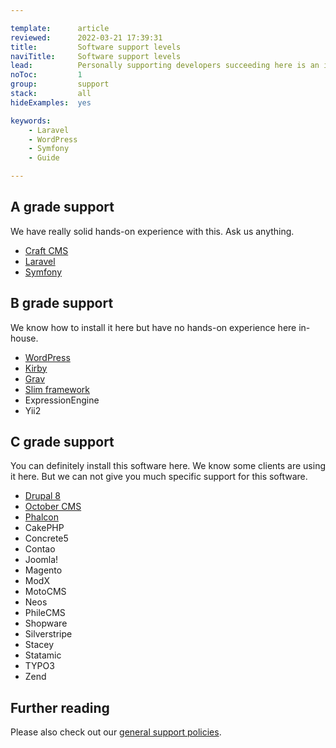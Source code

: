```yaml
---

template:      article
reviewed:      2022-03-21 17:39:31
title:         Software support levels
naviTitle:     Software support levels
lead:          Personally supporting developers succeeding here is an important part of our work. To get support, use the chat bubble in the bottom right corner. We can help you with all general hosting questions as well as wth general PHP questions. Additionally we are good wth certain frameworks and CMS. We have categorized our knowledge in levels.
noToc:         1
group:         support
stack:         all
hideExamples:  yes

keywords:
    - Laravel
    - WordPress
    - Symfony
    - Guide

---
```



## A grade support

We have really solid hands-on experience with this. Ask us anything.

* [Craft CMS](/craft-start)
* [Laravel](/install-laravel-6)
* [Symfony](/install-symfony-6)


## B grade support

We know how to install it here but have no hands-on experience here in-house. 

* [WordPress](/install-wordpress-5-uni)
* [Kirby](/install-kirby-3)
* [Grav](/install-grav-1)
* [Slim framework](/install-slim-4)
* ExpressionEngine
* Yii2


## C grade support

You can definitely install this software here. We know some clients are using it here. But we can not give you much specific support for this software.

* [Drupal 8](/install-drupal-8-uni)
* [October CMS](/install-october-cms-uni)
* [Phalcon](/install-phalcon-3-uni)
* CakePHP
* Concrete5
* Contao
* Joomla!
* Magento
* ModX
* MotoCMS
* Neos
* PhileCMS
* Shopware
* Silverstripe
* Stacey
* Statamic
* TYPO3
* Zend


## Further reading

Please also check out our [general support policies](https://www.fortrabbit.com/support-policy).
